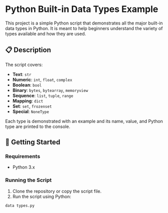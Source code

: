 # Python Built-in Data Types Example

This project is a simple Python script that demonstrates all the major built-in data types in Python. It is meant to help beginners understand the variety of types available and how they are used.

## 📋 Description

The script covers:

- **Text**: `str`
- **Numeric**: `int`, `float`, `complex`
- **Boolean**: `bool`
- **Binary**: `bytes`, `bytearray`, `memoryview`
- **Sequence**: `list`, `tuple`, `range`
- **Mapping**: `dict`
- **Set**: `set`, `frozenset`
- **Special**: `NoneType`

Each type is demonstrated with an example and its name, value, and Python type are printed to the console.

## 🚀 Getting Started

### Requirements

- Python 3.x

### Running the Script

1. Clone the repository or copy the script file.
2. Run the script using Python:

```bash
data types.py
